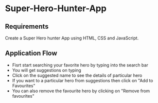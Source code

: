 # Super-Hero-Hunter-App

## Requirements
Create a Super Hero hunter App using HTML, CSS and JavaScript.

## Application Flow
  * Fisrt start searching your favorite hero by typing into the search bar
  * You will get suggestions on typing
  * Click on the suggested name to see the details of particular hero
  * If you want to a particular hero from suggestions then click on "Add to Favourites"
  * You can also remove the favourite hero by clicking on "Remove from favourites"
  
